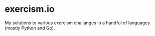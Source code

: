# exercism.io
My solutions to various exercism challanges in a handful of languages (mostly Python and Go).
